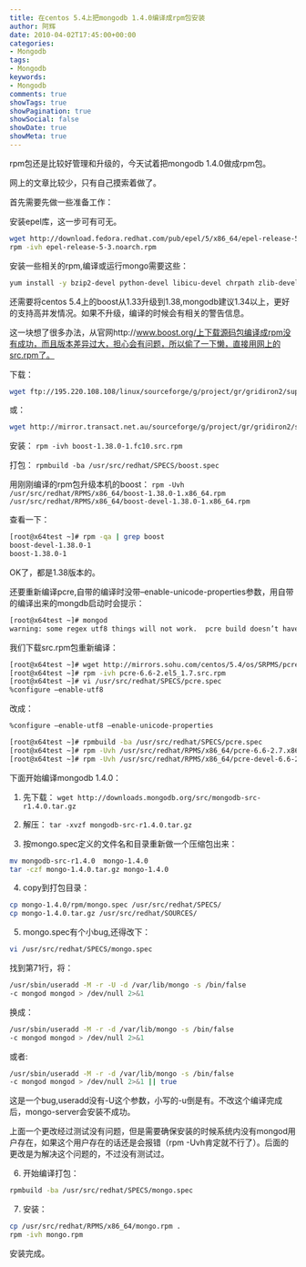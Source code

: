 ```yaml
---
title: 在centos 5.4上把mongodb 1.4.0编译成rpm包安装
author: 阿辉
date: 2010-04-02T17:45:00+00:00
categories:
- Mongodb
tags:
- Mongodb
keywords:
- Mongodb
comments: true
showTags: true
showPagination: true
showSocial: false
showDate: true
showMeta: true
---
```

rpm包还是比较好管理和升级的，今天试着把mongodb 1.4.0做成rpm包。

网上的文章比较少，只有自己摸索着做了。

首先需要先做一些准备工作：

安装epel库，这一步可有可无。
```bash
wget http://download.fedora.redhat.com/pub/epel/5/x86_64/epel-release-5-3.noarch.rpm
rpm -ivh epel-release-5-3.noarch.rpm
```
<!--more-->
安装一些相关的rpm,编译或运行mongo需要这些：
```bash
yum install -y bzip2-devel python-devel libicu-devel chrpath zlib-devel nspr-devel readline-devel ncurses-devel boost-devel pcre-devel js-devel readline-devel git tcsh scons gcc-c++ glibc-devel js js-devel
```
还需要将centos 5.4上的boost从1.33升级到1.38,mongodb建议1.34以上，更好的支持高并发情况。如果不升级，编译的时候会有相关的警告信息。

这一块想了很多办法，从官网http://www.boost.org/上下载源码包编译成rpm没有成功，而且版本差异过大，担心会有问题，所以偷了一下懒，直接用网上的src.rpm了。

下载：
```bash
wget ftp://195.220.108.108/linux/sourceforge/g/project/gr/gridiron2/support-files/FC10%20source%20RPMs/boost-1.38.0-1.fc10.src.rpm
```
或：
```bash
wget http://mirror.transact.net.au/sourceforge/g/project/gr/gridiron2/support-files/FC10%20source%20RPMs/boost-1.38.0-1.fc10.src.rpm
```

安装：
`rpm -ivh boost-1.38.0-1.fc10.src.rpm`

打包：
`rpmbuild -ba /usr/src/redhat/SPECS/boost.spec`

用刚刚编译的rpm包升级本机的boost：
`rpm -Uvh /usr/src/redhat/RPMS/x86_64/boost-1.38.0-1.x86_64.rpm /usr/src/redhat/RPMS/x86_64/boost-devel-1.38.0-1.x86_64.rpm`

查看一下：
```bash
[root@x64test ~]# rpm -qa | grep boost
boost-devel-1.38.0-1
boost-1.38.0-1
```
OK了，都是1.38版本的。

还要重新编译pcre,自带的编译时没带–enable-unicode-properties参数，用自带的编译出来的mongdb启动时会提示：
```bash
[root@x64test ~]# mongod
warning: some regex utf8 things will not work.  pcre build doesn’t have –enable-unicode-properties
```

我们下载src.rpm包重新编译：
```bash
[root@x64test ~]# wget http://mirrors.sohu.com/centos/5.4/os/SRPMS/pcre-6.6-2.el5_1.7.src.rpm
[root@x64test ~]# rpm -ivh pcre-6.6-2.el5_1.7.src.rpm
[root@x64test ~]# vi /usr/src/redhat/SPECS/pcre.spec
%configure –enable-utf8
```
改成：
```bash
%configure –enable-utf8 –enable-unicode-properties

[root@x64test ~]# rpmbuild -ba /usr/src/redhat/SPECS/pcre.spec
[root@x64test ~]# rpm -Uvh /usr/src/redhat/RPMS/x86_64/pcre-6.6-2.7.x86_64.rpm
[root@x64test ~]# rpm -Uvh /usr/src/redhat/RPMS/x86_64/pcre-devel-6.6-2.7.x86_64.rpm
```

下面开始编译mongodb 1.4.0：

1) 先下载：
`wget http://downloads.mongodb.org/src/mongodb-src-r1.4.0.tar.gz`

2) 解压：
`tar -xvzf mongodb-src-r1.4.0.tar.gz`

3) 按mongo.spec定义的文件名和目录重新做一个压缩包出来：
```bash
mv mongodb-src-r1.4.0  mongo-1.4.0
tar -czf mongo-1.4.0.tar.gz mongo-1.4.0
```

4) copy到打包目录：
```bash
cp mongo-1.4.0/rpm/mongo.spec /usr/src/redhat/SPECS/
cp mongo-1.4.0.tar.gz /usr/src/redhat/SOURCES/
```

5) mongo.spec有个小bug,还得改下：
```bash
vi /usr/src/redhat/SPECS/mongo.spec
```
找到第71行，将：
```bash
/usr/sbin/useradd -M -r -U -d /var/lib/mongo -s /bin/false
-c mongod mongod > /dev/null 2>&1
```
换成：
```bash
/usr/sbin/useradd -M -r -d /var/lib/mongo -s /bin/false
-c mongod mongod > /dev/null 2>&1
```

或者:
```bash
/usr/sbin/useradd -M -r -d /var/lib/mongo -s /bin/false
-c mongod mongod > /dev/null 2>&1 || true
```
这是一个bug,useradd没有-U这个参数，小写的-u倒是有。不改这个编译完成后，mongo-server会安装不成功。

上面一个更改经过测试没有问题，但是需要确保安装的时候系统内没有mongod用户存在，如果这个用户存在的话还是会报错（rpm -Uvh肯定就不行了）。后面的更改是为解决这个问题的，不过没有测试过。


6) 开始编译打包：
```bash
rpmbuild -ba /usr/src/redhat/SPECS/mongo.spec
```

7) 安装：
```bash
cp /usr/src/redhat/RPMS/x86_64/mongo.rpm .
rpm -ivh mongo.rpm
```

安装完成。